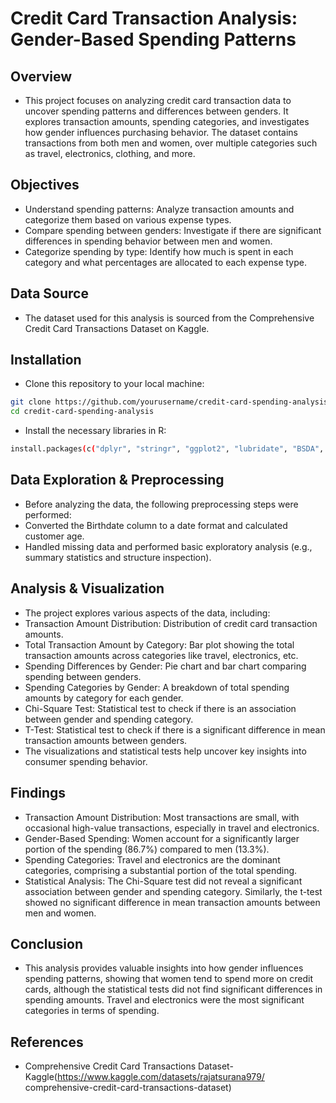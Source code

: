 # **Credit Card Transaction Analysis: Gender-Based Spending Patterns**

## **Overview**
- This project focuses on analyzing credit card transaction data to uncover spending patterns and differences between genders. It explores transaction amounts, spending categories, and investigates how gender influences purchasing behavior. The dataset contains transactions from both men and women, over multiple categories such as travel, electronics, clothing, and more.

## **Objectives**
- Understand spending patterns: Analyze transaction amounts and categorize them based on various expense types.
- Compare spending between genders: Investigate if there are significant differences in spending behavior between men and women.
- Categorize spending by type: Identify how much is spent in each category and what percentages are allocated to each expense type.
  
## **Data Source**
- The dataset used for this analysis is sourced from the Comprehensive Credit Card Transactions Dataset on Kaggle.

## **Installation**
- Clone this repository to your local machine:
```bash
git clone https://github.com/yourusername/credit-card-spending-analysis.git
cd credit-card-spending-analysis
```
- Install the necessary libraries in R:
```bash
install.packages(c("dplyr", "stringr", "ggplot2", "lubridate", "BSDA", "DescTools", "EnvStats", "tidyr", "knitr"))
```

## **Data Exploration & Preprocessing**
- Before analyzing the data, the following preprocessing steps were performed:
- Converted the Birthdate column to a date format and calculated customer age.
- Handled missing data and performed basic exploratory analysis (e.g., summary statistics and structure inspection).

## **Analysis & Visualization**
- The project explores various aspects of the data, including:
- Transaction Amount Distribution: Distribution of credit card transaction amounts.
- Total Transaction Amount by Category: Bar plot showing the total transaction amounts across categories like travel, electronics, etc.
- Spending Differences by Gender: Pie chart and bar chart comparing spending between genders.
- Spending Categories by Gender: A breakdown of total spending amounts by category for each gender.
- Chi-Square Test: Statistical test to check if there is an association between gender and spending category.
- T-Test: Statistical test to check if there is a significant difference in mean transaction amounts between genders.
- The visualizations and statistical tests help uncover key insights into consumer spending behavior.

## **Findings**
- Transaction Amount Distribution: Most transactions are small, with occasional high-value transactions, especially in travel and electronics.
- Gender-Based Spending: Women account for a significantly larger portion of the spending (86.7%) compared to men (13.3%).
- Spending Categories: Travel and electronics are the dominant categories, comprising a substantial portion of the total spending.
- Statistical Analysis: The Chi-Square test did not reveal a significant association between gender and spending category. Similarly, the t-test showed no significant difference in mean transaction amounts between men and women.
  
## **Conclusion**
- This analysis provides valuable insights into how gender influences spending patterns, showing that women tend to spend more on credit cards, although the statistical tests did not find significant differences in spending amounts. Travel and electronics were the most significant categories in terms of spending.

## **References**
- Comprehensive Credit Card Transactions Dataset-Kaggle(https://www.kaggle.com/datasets/rajatsurana979/ comprehensive-credit-card-transactions-dataset)
